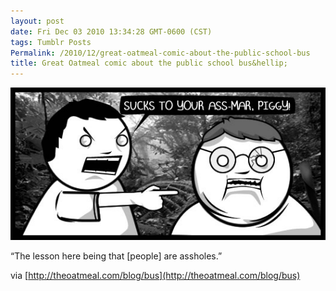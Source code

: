 ```yaml
---
layout: post
date: Fri Dec 03 2010 13:34:28 GMT-0600 (CST)
tags: Tumblr Posts
Permalink: /2010/12/great-oatmeal-comic-about-the-public-school-bus
title: Great Oatmeal comic about the public school bus&hellip;
---
```


![](/public/assets/tumblr/tumblr_lcvadhFHwK1qa4klho1_540.jpg)

<span>“The lesson here being that [people] are assholes.”</span>

via [http://theoatmeal.com/blog/bus](http://theoatmeal.com/blog/bus)
